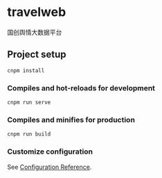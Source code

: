 # travelweb
国创舆情大数据平台
## Project setup
```
cnpm install
```

### Compiles and hot-reloads for development
```
cnpm run serve
```

### Compiles and minifies for production
```
cnpm run build
```

### Customize configuration
See [Configuration Reference](https://cli.vuejs.org/config/).
